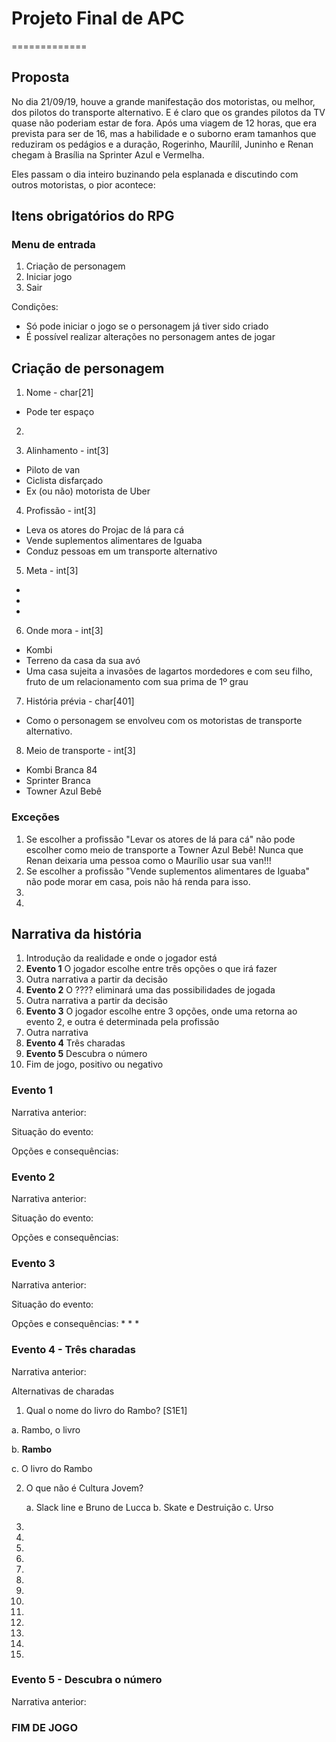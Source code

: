 # Projeto Final de APC
=============

Proposta
-------------

No dia 21/09/19, houve a grande manifestação dos motoristas, ou melhor, dos pilotos do transporte alternativo. E é claro que os grandes pilotos da TV quase não poderiam estar de fora. Após uma viagem de 12 horas, que era prevista para ser de 16, mas a habilidade e o suborno eram tamanhos que reduziram os pedágios e a duração, Rogerinho, Maurílil, Juninho e Renan chegam à Brasília na Sprinter Azul e Vermelha. 

Eles passam o dia inteiro buzinando pela esplanada e discutindo com outros motoristas, o pior acontece: 

Itens obrigatórios do RPG
-------------

### Menu de entrada
1. Criação de personagem
2. Iniciar jogo
3. Sair

Condições:
* Só pode iniciar o jogo se o personagem já tiver sido criado
* É possível realizar alterações no personagem antes de jogar

Criação de personagem
-------------

1. Nome - char[21] 
- Pode ter espaço

2. 

3. Alinhamento - int[3]
* Piloto de van
* Ciclista disfarçado
* Ex (ou não) motorista de Uber

4. Profissão - int[3]
* Leva os atores do Projac de lá para cá
* Vende suplementos alimentares de Iguaba
* Conduz pessoas em um transporte alternativo

5. Meta - int[3]
*
*
*

6. Onde mora - int[3]
* Kombi
* Terreno da casa da sua avó
* Uma casa sujeita a invasões de lagartos mordedores e com seu filho, fruto de um relacionamento com sua prima de 1º grau

7. História prévia - char[401]
- Como o personagem se envolveu com os motoristas de transporte alternativo.

8. Meio de transporte - int[3]
* Kombi Branca 84
* Sprinter Branca
* Towner Azul Bebê

### Exceções
1. Se escolher a profissão "Levar os atores de lá para cá" não pode escolher como meio de transporte a Towner Azul Bebê! Nunca que Renan deixaria uma pessoa como o Maurílio usar sua van!!!
2. Se escolher a profissão "Vende suplementos alimentares de Iguaba" não pode morar em casa, pois não há renda para isso.
3. 
4. 

Narrativa da história
------------

1. Introdução da realidade e onde o jogador está
2. **Evento 1** O jogador escolhe entre três opções o que irá fazer
3. Outra narrativa a partir da decisão
4. **Evento 2** O ???? eliminará uma das possibilidades de jogada
5. Outra narrativa a partir da decisão
6. **Evento 3** O jogador escolhe entre 3 opções, onde uma retorna ao evento 2, e outra é determinada pela profissão
7. Outra narrativa
8. **Evento 4** Três charadas
9. **Evento 5** Descubra o número
10. Fim de jogo, positivo ou negativo

### Evento 1

Narrativa anterior:

Situação do evento:

Opções e consequências:

### Evento 2

Narrativa anterior:

Situação do evento:

Opções e consequências:

### Evento 3

Narrativa anterior:

Situação do evento:

Opções e consequências:
* 
* 
* 

### Evento 4 - Três charadas

Narrativa anterior:

Alternativas de charadas

1. Qual o nome do livro do Rambo? [S1E1]

a. Rambo, o livro

b. **Rambo**

c. O livro do Rambo

2. O que não é Cultura Jovem?

    a. Slack line e Bruno de Lucca
    b. Skate e Destruição
    c. Urso

3. 
4. 
5. 
6. 
7. 
8. 
9. 
10. 
11. 
12. 
13. 
14. 
15. 

### Evento 5 - Descubra o número

Narrativa anterior:

### FIM DE JOGO